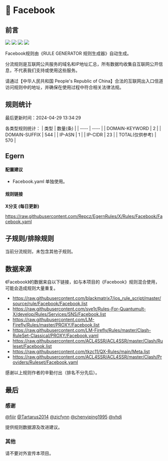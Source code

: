 # 🧸 Facebook

## 前言

![](https://shields.io/badge/-移除重复规则-ff69b4) ![](https://shields.io/badge/-DOMAIN--SUFFIX间合并-critical) ![](https://shields.io/badge/-IP--CIDR(6)合并-blueviolet) ![](https://shields.io/badge/-Egern定制化规则-7cd1e3) 

Facebook规则由《RULE GENERATOR 规则生成器》自动生成。

分流规则是互联网公共服务的域名和IP地址汇总，所有数据均收集自互联网公开信息，不代表我们支持或使用这些服务。

请通过【中华人民共和国 People's Republic of China】合法的互联网出入口信道访问规则中的地址，并确保在使用过程中符合相关法律法规。

## 规则统计

最后更新时间：2024-04-29 13:34:29

各类型规则统计：
| 类型 | 数量(条)  | 
| ---- | ----  |
| DOMAIN-KEYWORD | 2  | 
| DOMAIN-SUFFIX | 544  | 
| IP-ASN | 1  | 
| IP-CIDR | 23  | 
| TOTAL(仅供参考) | 570  | 


## Egern 

#### 配置建议
- Facebook.yaml 单独使用。

#### 规则链接
**X分支 (每日更新)**

https://raw.githubusercontent.com/Repcz/EgernRules/X/Rules/Facebook/Facebook.yaml











## 子规则/排除规则


当前分流规则，未包含其他子规则。

## 数据来源

《Facebook》的数据来自以下链接，如与本项目的《Facebook》规则混合使用，可能会造成规则大量重复。

- https://raw.githubusercontent.com/blackmatrix7/ios_rule_script/master/source/rule/Facebook/Facebook.list
- https://raw.githubusercontent.com/sve1r/Rules-For-Quantumult-X/develop/Rules/Services/SNS/Facebook.list
- https://raw.githubusercontent.com/LM-Firefly/Rules/master/PROXY/Facebook.list
- https://raw.githubusercontent.com/LM-Firefly/Rules/master/Clash-RuleSet-Classical/PROXY/Facebook.yaml
- https://raw.githubusercontent.com/ACL4SSR/ACL4SSR/master/Clash/Ruleset/Facebook.list
- https://raw.githubusercontent.com/tkzc11/QX-Rules/main/Meta.list
- https://raw.githubusercontent.com/ACL4SSR/ACL4SSR/master/Clash/Providers/Ruleset/Facebook.yaml


感谢以上规则作者的辛勤付出（排名不分先后）。

## 最后

### 感谢

[@fiiir](https://github.com/fiiir) [@Tartarus2014](https://github.com/Tartarus2014) [@zjcfynn](https://github.com/zjcfynn) [@chenyiping1995](https://github.com/chenyiping1995) [@vhdj](https://github.com/vhdj)

提供规则数据源及改进建议。

### 其他

请不要对外宣传本项目。